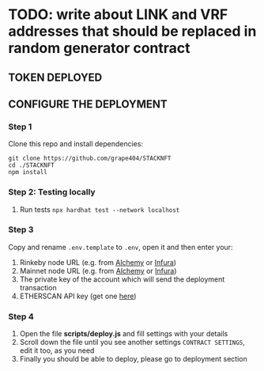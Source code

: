 # TODO: write about LINK and VRF addresses that should be replaced in random generator contract

## TOKEN DEPLOYED

## CONFIGURE THE DEPLOYMENT

### Step 1
Clone this repo and install dependencies:
```
git clone https://github.com/grape404/STACKNFT
cd ./STACKNFT
npm install
```

### Step 2: Testing locally
1. Run tests `npx hardhat test --network localhost`

### Step 3
Copy and rename `.env.template` to `.env`, open it and then enter your:
1. Rinkeby node URL (e.g. from [Alchemy](https://dashboard.alchemyapi.io/) or [Infura](https://infura.io/dashboard/ethereum))
2. Mainnet node URL (e.g. from [Alchemy](https://dashboard.alchemyapi.io/) or [Infura](https://infura.io/dashboard/ethereum))
3. The private key of the account which will send the deployment transaction
4. ETHERSCAN API key (get one [here](https://etherscan.io/myapikey))

### Step 4
1. Open the file **scripts/deploy.js** and fill settings with your details
2. Scroll down the file until you see another settings `CONTRACT SETTINGS`, edit it too, as you need
3. Finally you should be able to deploy, please go to deployment section
